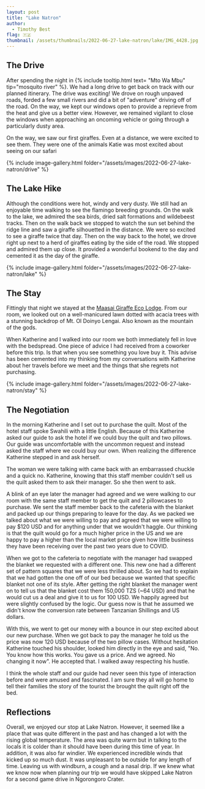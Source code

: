 ```yaml
---
layout: post
title: "Lake Natron"
author:
  - Timothy Best
flag: 🇹🇿
thumbnail: /assets/thumbnails/2022-06-27-lake-natron/lake/IMG_4428.jpg
---
```


## The Drive

After spending the night in {% include tooltip.html text= "Mto Wa Mbu" tip="mosquito river" %}. We had a long drive to get back on track with our planned itinerary. The drive was exciting! We drove on rough unpaved roads, forded a few small rivers and did a bit of "adventure" driving off of the road. On the way, we kept our windows open to provide a reprieve from the heat and give us a better view. However, we remained vigilant to close the windows when approaching an oncoming vehicle or going through a particularly dusty area. 

On the way, we saw our first giraffes. Even at a distance, we were excited to see them. They were one of the animals Katie was most excited about seeing on our safari

{% include image-gallery.html folder="/assets/images/2022-06-27-lake-natron/drive" %}

## The Lake Hike

Although the conditions were hot, windy and very dusty. We still had an enjoyable time walking to see the flamingo breeding grounds. On the walk to the lake, we admired the sea birds, dried salt formations and wildebeest tracks. Then on the walk back we stopped to watch the sun set behind the ridge line and saw a giraffe silhouetted in the distance. We were so excited to see a giraffe twice that day. Then on the way back to the hotel, we drove right up next to a herd of giraffes eating by the side of the road. We stopped and admired them up close. It provided a wonderful bookend to the day and cemented it as the day of the giraffe.

{% include image-gallery.html folder="/assets/images/2022-06-27-lake-natron/lake" %}

## The Stay

Fittingly that night we stayed at the [Maasai Giraffe Eco Lodge](https://www.maasaigiraffe.com/). From our room, we looked out on a well-manicured lawn dotted with acacia trees with a stunning backdrop of Mt. Ol Doinyo Lengai. Also known as the mountain of the gods.

When Katherine and I walked into our room we both immediately fell in love with the bedspread. One piece of advice I had received from a coworker before this trip. Is that when you see something you love buy it. This advise has been cemented into my thinking from my conversations with Katherine about her travels before we meet and the things that she regrets not purchasing.

{% include image-gallery.html folder="/assets/images/2022-06-27-lake-natron/stay" %}

## The Negotiation

In the morning Katherine and I set out to purchase the quilt. Most of the hotel staff spoke Swahili with a little English. Because of this Katherine asked our guide to ask the hotel if we could buy the quilt and two pillows. Our guide was uncomfortable with the uncommon request and instead asked the staff where we could buy our own. When realizing the difference Katherine stepped in and ask herself. 

The woman we were talking with came back with an embarrassed chuckle and a quick no. Katherine, knowing that this staff member couldn't sell us the quilt asked them to ask their manager. So she then went to ask. 

A blink of an eye later the manager had agreed and we were walking to our room with the same staff member to get the quilt and 2 pillowcases to purchase. We sent the staff member back to the cafeteria with the blanket and packed up our things preparing to leave for the day. As we packed we talked about what we were willing to pay and agreed that we were willing to pay $120 USD and for anything under that we wouldn't haggle. Our thinking is that the quilt would go for a much higher price in the US and we are happy to pay a higher than the local market price given how little business they have been receiving over the past two years due to COVID.

When we got to the cafeteria to negotiate with the manager had swapped the blanket we requested with a different one. This new one had a different set of pattern squares that we were less thrilled about. So we had to explain that we had gotten the one off of our bed because we wanted that specific blanket not one of its style. After getting the right blanket the manager went on to tell us that the blanket cost them 150,000 TZS (~64 USD) and that he would cut us a deal and give it to us for 100 USD. We happily agreed but were slightly confused by the logic. Our guess now is that he assumed we didn't know the conversion rate between Tanzanian Shillings and US dollars.

With this, we went to get our money with a bounce in our step excited about our new purchase. When we got back to pay the manager he told us the price was now 120 USD because of the two pillow cases. Without hesitation Katherine touched his shoulder, looked him directly in the eye and said, "No. You know how this works. You gave us a price. And we agreed. No changing it now". He accepted that. I walked away respecting his hustle.

I think the whole staff and our guide had never seen this type of interaction before and were amused and fascinated. I am sure they all will go home to tell their families the story of the tourist the brought the quilt right off the bed. 

## Reflections

Overall, we enjoyed our stop at Lake Natron. However, it seemed like a place that was quite different in the past and has changed a lot with the rising global temperature. The area was quite warm but in talking to the locals it is colder than it should have been during this time of year. In addition, it was also far windier. We experienced incredible winds that kicked up so much dust. It was unpleasant to be outside for any length of time. Leaving us with windburn, a cough and a nasal drip. If we knew what we know now when planning our trip we would have skipped Lake Natron for a second game drive in  Ngorongoro Crater.
